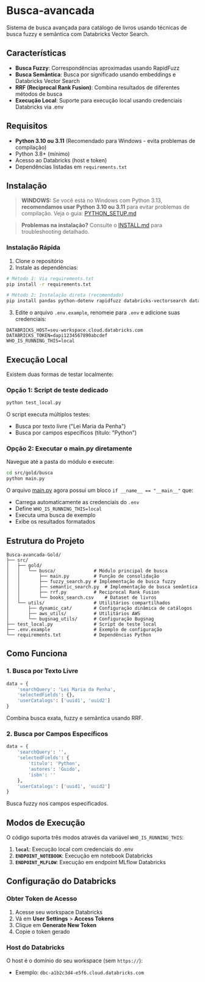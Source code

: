 # Busca-avancada

Sistema de busca avançada para catálogo de livros usando técnicas de busca fuzzy e semântica com Databricks Vector Search.

## Características

- **Busca Fuzzy**: Correspondências aproximadas usando RapidFuzz
- **Busca Semântica**: Busca por significado usando embeddings e Databricks Vector Search
- **RRF (Reciprocal Rank Fusion)**: Combina resultados de diferentes métodos de busca
- **Execução Local**: Suporte para execução local usando credenciais Databricks via .env

## Requisitos

- **Python 3.10 ou 3.11** (Recomendado para Windows - evita problemas de compilação)
- Python 3.8+ (mínimo)
- Acesso ao Databricks (host e token)
- Dependências listadas em `requirements.txt`

## Instalação

> **WINDOWS:** Se você está no Windows com Python 3.13, **recomendamos usar Python 3.10 ou 3.11** para evitar problemas de compilação. Veja o guia: [PYTHON_SETUP.md](docs/PYTHON_SETUP.md)

> **Problemas na instalação?** Consulte o [INSTALL.md](docs/INSTALL.md) para troubleshooting detalhado.

### Instalação Rápida
1. Clone o repositório
2. Instale as dependências:
```bash
# Método 1: Via requirements.txt
pip install -r requirements.txt

# Método 2: Instalação direta (recomendado)
pip install pandas python-dotenv rapidfuzz databricks-vectorsearch databricks-langchain
```

3. Edite o arquivo `.env.example`, renomeie para `.env` e adicione suas credenciais:
```
DATABRICKS_HOST=seu-workspace.cloud.databricks.com
DATABRICKS_TOKEN=dapi1234567890abcdef
WHO_IS_RUNNING_THIS=local
```

## Execução Local

Existem duas formas de testar localmente:

### Opção 1: Script de teste dedicado 

```bash
python test_local.py
```

O script executa múltiplos testes:
- Busca por texto livre ("Lei Maria da Penha")
- Busca por campos específicos (título: "Python")

### Opção 2: Executar o main.py diretamente

Navegue até a pasta do módulo e execute:

```bash
cd src/gold/busca
python main.py
```

O arquivo [main.py](src/gold/busca/main.py) agora possui um bloco `if __name__ == "__main__"` que:
- Carrega automaticamente as credenciais do `.env`
- Define `WHO_IS_RUNNING_THIS=local`
- Executa uma busca de exemplo
- Exibe os resultados formatados

## Estrutura do Projeto

```
Busca-avancada-Gold/
├── src/
│   ├── gold/
│   │   └── busca/              # Módulo principal de busca
│   │       ├── main.py         # Função de consolidação
│   │       ├── fuzzy_search.py # Implementação de busca fuzzy
│   │       ├── semantic_search.py  # Implementação de busca semântica
│   │       ├── rrf.py          # Reciprocal Rank Fusion
│   │       └── books_search.csv    # Dataset de livros
│   └── utils/                  # Utilitários compartilhados
│       ├── dynamic_cat/        # Configuração dinâmica de catálogos
│       ├── aws_utils/          # Utilitários AWS
│       └── bugsnag_utils/      # Configuração Bugsnag
├── test_local.py               # Script de teste local
├── .env.example                # Exemplo de configuração
└── requirements.txt            # Dependências Python
```

## Como Funciona

### 1. Busca por Texto Livre
```python
data = {
    'searchQuery': 'Lei Maria da Penha',
    'selectedFields': {},
    'userCatalogs': ['uuid1', 'uuid2']
}
```
Combina busca exata, fuzzy e semântica usando RRF.

### 2. Busca por Campos Específicos
```python
data = {
    'searchQuery': '',
    'selectedFields': {
        'titulo': 'Python',
        'autores': 'Guido',
        'isbn': ''
    },
    'userCatalogs': ['uuid1', 'uuid2']
}
```
Busca fuzzy nos campos especificados.

## Modos de Execução

O código suporta três modos através da variável `WHO_IS_RUNNING_THIS`:

1. **`local`**: Execução local com credenciais do .env
2. **`ENDPOINT_NOTEBOOK`**: Execução em notebook Databricks
3. **`ENDPOINT_MLFLOW`**: Execução em endpoint MLflow Databricks

## Configuração do Databricks

### Obter Token de Acesso

1. Acesse seu workspace Databricks
2. Vá em **User Settings** > **Access Tokens**
3. Clique em **Generate New Token**
4. Copie o token gerado

### Host do Databricks

O host é o domínio do seu workspace (sem `https://`):
- Exemplo: `dbc-a1b2c3d4-e5f6.cloud.databricks.com`
